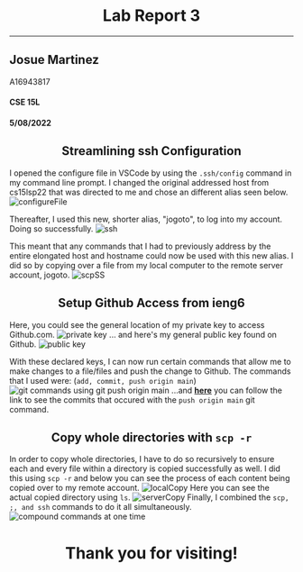 # <center>Lab Report 3</center>
---
## Josue Martinez 

A16943817
#### CSE 15L
####  5/08/2022

## <center>Streamlining ssh Configuration
I opened the configure file in VSCode by using the ``.ssh/config`` command in my command line prompt.
I changed the original addressed host from cs15lsp22 that was directed to me and chose an different alias seen below.
![configureFile](/R3Images/configureFile.png)

Thereafter, I used this new, shorter alias, "jogoto", to log into my account. Doing so successfully.
![ssh](/R3Images/ssh.png)

This meant that any commands that I had to previously address by the entire elongated host and hostname could now be used with this new alias. I did so by copying over a file from my local computer to the remote server account, jogoto.
![scpSS](/R3Images/scpSS.png)

## <center>Setup Github Access from ieng6</center>
Here, you could see the general location of my private key to access Github.com.
![private key](/R3Images/privateKey.png)
... and here's my general public key found on Github.
![public key](/R3Images/publicKey.png)

With these declared keys, I can now run certain commands that allow me to make changes to a file/files and push the change to Github. The commands that I used were: (``add, commit, push origin main``)
![git commands using git push origin main](/R3images/gitcommandsSS.png)
...and [**here**](https://github.com/josueemartinezz/markdown-parser/commit/253219e9079c1761ebd30d808d1d229057e0ea88) you can follow the link to see the commits that occured with the ``push origin main`` git command.

## <center>Copy whole directories with ``scp -r``</center>
In order to copy whole directories, I have to do so recursively to ensure each and every file within a directory is copied successfully as well. I did this using ``scp -r`` and below you can see the process of each content being copied over to my remote account. 
![localCopy](/R3Images/localCopy.png)
Here you can see the actual copied directory using ``ls``.
![serverCopy](/R3Images/serverCopy.png)
Finally, I combined the ``scp, ;, and ssh`` commands to do it all simultaneously. 
![compound commands at one time](/R3images/compoundCommand.png)
# <center>Thank you for visiting!</center>
